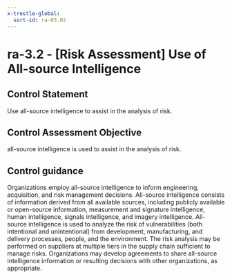 ```yaml
---
x-trestle-global:
  sort-id: ra-03.02
---
```


# ra-3.2 - \[Risk Assessment\] Use of All-source Intelligence

## Control Statement

Use all-source intelligence to assist in the analysis of risk.

## Control Assessment Objective

all-source intelligence is used to assist in the analysis of risk.

## Control guidance

Organizations employ all-source intelligence to inform engineering, acquisition, and risk management decisions. All-source intelligence consists of information derived from all available sources, including publicly available or open-source information, measurement and signature intelligence, human intelligence, signals intelligence, and imagery intelligence. All-source intelligence is used to analyze the risk of vulnerabilities (both intentional and unintentional) from development, manufacturing, and delivery processes, people, and the environment. The risk analysis may be performed on suppliers at multiple tiers in the supply chain sufficient to manage risks. Organizations may develop agreements to share all-source intelligence information or resulting decisions with other organizations, as appropriate.
